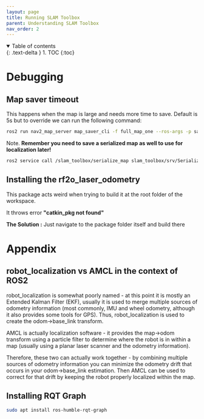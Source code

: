 ```yaml
---
layout: page
title: Running SLAM Toolbox
parent: Understanding SLAM Toolbox
nav_order: 2
---
```


<details open markdown="block">
  <summary>
    Table of contents
  </summary>
  {: .text-delta }
1. TOC
{:toc}
</details>

# Debugging

## Map saver timeout

This happens when the map is large and needs more time to save. Default is 5s but to override
we can run the following command:

```bash
ros2 run nav2_map_server map_saver_cli -f full_map_one --ros-args -p save_map_timeout:=10000
```

Note. **Remember you need to save a serialized map as well to use for localization later!**

```bash
ros2 service call /slam_toolbox/serialize_map slam_toolbox/srv/SerializePoseGraph "filename: 'full_map_serial'"
```

## Installing the rf2o_laser_odometry

This package acts weird when trying to build it at the root folder of the workspace.

It throws error **"catkin_pkg not found"**

**The Solution :** Just navigate to the package folder itself and build there  

# Appendix

## robot_localization vs AMCL in the context of ROS2

robot_localization is somewhat poorly named - at this point it is mostly an Extended Kalman Filter (EKF), usually it is used to merge multiple sources of odometry information (most commonly, IMU and wheel odometry, although it also provides some tools for GPS). Thus, robot_localization is used to create the odom->base_link transform.

AMCL is actually localization software - it provides the map->odom transform using a particle filter to determine where the robot is in within a map (usually using a planar laser scanner and the odometry information).

Therefore, these two can actually work together - by combining multiple sources of odometry information you can minimize the odometry drift that occurs in your odom->base_link estimation. Then AMCL can be used to correct for that drift by keeping the robot properly localized within the map.

## Installing RQT Graph

```bash
sudo apt install ros-humble-rqt-graph
```